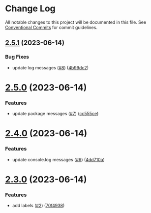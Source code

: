 # Change Log

All notable changes to this project will be documented in this file.
See [Conventional Commits](https://conventionalcommits.org) for commit guidelines.

## [2.5.1](https://github.com/brandon-selfbook/workspaces/compare/@brandon_selfbook/station@2.5.0...@brandon_selfbook/station@2.5.1) (2023-06-14)


### Bug Fixes

* update log messages ([#8](https://github.com/brandon-selfbook/workspaces/issues/8)) ([4b99dc2](https://github.com/brandon-selfbook/workspaces/commit/4b99dc23417d32f17ec129b8a3dc9d38da768811))





# [2.5.0](https://github.com/brandon-selfbook/workspaces/compare/@brandon_selfbook/station@2.4.0...@brandon_selfbook/station@2.5.0) (2023-06-14)


### Features

* update package messages ([#7](https://github.com/brandon-selfbook/workspaces/issues/7)) ([cc555ce](https://github.com/brandon-selfbook/workspaces/commit/cc555ce4f7f8f46fc6650400f99646f184cb1cbf))





# [2.4.0](https://github.com/brandon-selfbook/workspaces/compare/@brandon_selfbook/station@2.3.0...@brandon_selfbook/station@2.4.0) (2023-06-14)


### Features

* update console.log messages ([#6](https://github.com/brandon-selfbook/workspaces/issues/6)) ([4dd710a](https://github.com/brandon-selfbook/workspaces/commit/4dd710a1d1f9a9247ca7584b4f9eb76b2045096a))





# [2.3.0](https://github.com/brandon-selfbook/workspaces/compare/@brandon_selfbook/station@2.2.0...@brandon_selfbook/station@2.3.0) (2023-06-14)


### Features

* add labels ([#2](https://github.com/brandon-selfbook/workspaces/issues/2)) ([70f4938](https://github.com/brandon-selfbook/workspaces/commit/70f493824723c1ab1c25977edd31734f0b3920f3))
